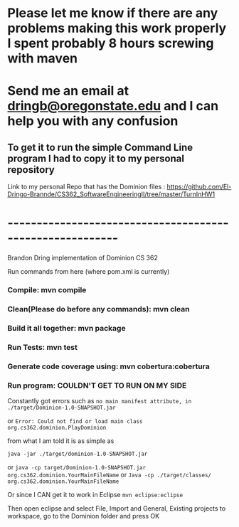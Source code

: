 # Please let me know if there are any problems making this work properly I spent probably 8 hours screwing with maven 
# Send me an email at dringb@oregonstate.edu and I can help you with any confusion
## To get it to run the simple Command Line program I had to copy it to my personal repository

Link to my personal Repo that has the Dominion files : https://github.com/El-Dringo-Brannde/CS362_SoftwareEngineeringII/tree/master/TurnInHW1

# ---------------------------------------------------------


Brandon Dring implementation of Dominion CS 362

Run commands from here (where pom.xml is currently)

### Compile: mvn compile 
### Clean(Please do before any commands): mvn clean 
### Build it all together: mvn package
### Run Tests: mvn test 
### Generate code coverage using: mvn cobertura:cobertura




### Run program: COULDN'T GET TO RUN ON MY SIDE
Constantly got errors such as ```no main manifest attribute, in ./target/Dominion-1.0-SNAPSHOT.jar```

or 
```Error: Could not find or load main class org.cs362.dominion.PlayDominion``` 

from what I am told it is as simple as 

```java -jar ./target/dominion-1.0-SNAPSHOT.jar```

or ```java -cp target/Dominion-1.0-SNAPSHOT.jar org.cs362.dominion.YourMainFileName```
or ```Java -cp ./target/classes/  org.cs362.dominion.YourMainFileName```

Or since I CAN get it to work in Eclipse 
```mvn eclipse:eclipse``` 

Then open eclipse and select File, Import and General, Existing projects to workspace, go to
the Dominion folder and press OK    


